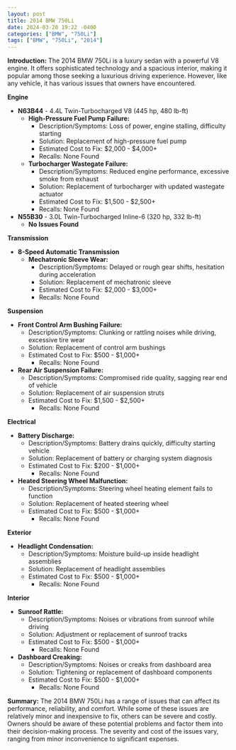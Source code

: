 ```yaml
---
layout: post
title: 2014 BMW 750Li
date: 2024-03-28 19:22 -0400
categories: ["BMW", "750Li"]
tags: ["BMW", "750Li", "2014"]
---
```

**Introduction:**
The 2014 BMW 750Li is a luxury sedan with a powerful V8 engine. It offers sophisticated technology and a spacious interior, making it popular among those seeking a luxurious driving experience. However, like any vehicle, it has various issues that owners have encountered.

**Engine**
* **N63B44** - 4.4L Twin-Turbocharged V8 (445 hp, 480 lb-ft)
    * **High-Pressure Fuel Pump Failure:**
        - Description/Symptoms: Loss of power, engine stalling, difficulty starting
        - Solution: Replacement of high-pressure fuel pump
        - Estimated Cost to Fix: $2,000 - $4,000+
        - Recalls: None Found
    * **Turbocharger Wastegate Failure:**
        - Description/Symptoms: Reduced engine performance, excessive smoke from exhaust
        - Solution: Replacement of turbocharger with updated wastegate actuator
        - Estimated Cost to Fix: $1,500 - $2,500+
        - Recalls: None Found
* **N55B30** - 3.0L Twin-Turbocharged Inline-6 (320 hp, 332 lb-ft)
    * **No Issues Found**

**Transmission**
* **8-Speed Automatic Transmission**
    * **Mechatronic Sleeve Wear:**
        - Description/Symptoms: Delayed or rough gear shifts, hesitation during acceleration
        - Solution: Replacement of mechatronic sleeve
        - Estimated Cost to Fix: $2,000 - $3,000+
        - Recalls: None Found

**Suspension**
* **Front Control Arm Bushing Failure:**
    - Description/Symptoms: Clunking or rattling noises while driving, excessive tire wear
    - Solution: Replacement of control arm bushings
    - Estimated Cost to Fix: $500 - $1,000+
        - Recalls: None Found
* **Rear Air Suspension Failure:**
    - Description/Symptoms: Compromised ride quality, sagging rear end of vehicle
    - Solution: Replacement of air suspension struts
    - Estimated Cost to Fix: $1,500 - $2,500+
        - Recalls: None Found

**Electrical**
* **Battery Discharge:**
    - Description/Symptoms: Battery drains quickly, difficulty starting vehicle
    - Solution: Replacement of battery or charging system diagnosis
    - Estimated Cost to Fix: $200 - $1,000+
        - Recalls: None Found
* **Heated Steering Wheel Malfunction:**
    - Description/Symptoms: Steering wheel heating element fails to function
    - Solution: Replacement of heated steering wheel
    - Estimated Cost to Fix: $500 - $1,000+
        - Recalls: None Found

**Exterior**
* **Headlight Condensation:**
    - Description/Symptoms: Moisture build-up inside headlight assemblies
    - Solution: Replacement of headlight assemblies
    - Estimated Cost to Fix: $500 - $1,000+
        - Recalls: None Found

**Interior**
* **Sunroof Rattle:**
    - Description/Symptoms: Noises or vibrations from sunroof while driving
    - Solution: Adjustment or replacement of sunroof tracks
    - Estimated Cost to Fix: $500 - $1,000+
        - Recalls: None Found
* **Dashboard Creaking:**
    - Description/Symptoms: Noises or creaks from dashboard area
    - Solution: Tightening or replacement of dashboard components
    - Estimated Cost to Fix: $500 - $1,000+
        - Recalls: None Found

**Summary:**
The 2014 BMW 750Li has a range of issues that can affect its performance, reliability, and comfort. While some of these issues are relatively minor and inexpensive to fix, others can be severe and costly. Owners should be aware of these potential problems and factor them into their decision-making process. The severity and cost of the issues vary, ranging from minor inconvenience to significant expenses.
